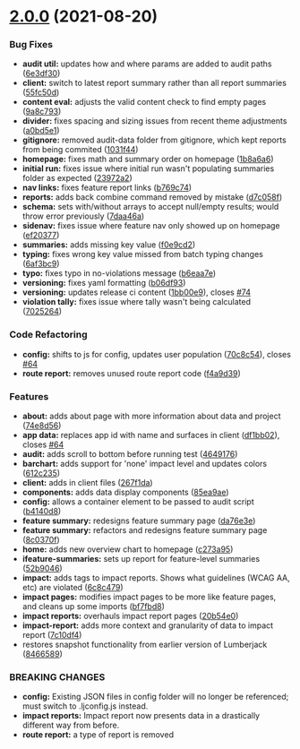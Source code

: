 # [2.0.0](https://github.com/trunkclub/lumberjack/compare/v1.0.0...v2.0.0) (2021-08-20)


### Bug Fixes

* **audit util:** updates how and where params are added to audit paths ([6e3df30](https://github.com/trunkclub/lumberjack/commit/6e3df30b2f299b28f4040507f5e1039270509706))
* **client:** switch to latest report summary rather than all report summaries ([55fc50d](https://github.com/trunkclub/lumberjack/commit/55fc50d0fa5b81a561145686f9bf33487a70805b))
* **content eval:** adjusts the valid content check to find empty pages ([9a8c793](https://github.com/trunkclub/lumberjack/commit/9a8c7938eddbcbc4907d0cc5c87a24d16298f9c0))
* **divider:** fixes spacing and sizing issues from recent theme adjustments ([a0bd5e1](https://github.com/trunkclub/lumberjack/commit/a0bd5e13da3ad20d8f320b4744fea75dcf26b0fe))
* **gitignore:** removed audit-data folder from gitignore, which kept reports from being commited ([1031f44](https://github.com/trunkclub/lumberjack/commit/1031f44f17836f1d80afce6d10b2a8eab62c8d05))
* **homepage:** fixes math and summary order on homepage ([1b8a6a6](https://github.com/trunkclub/lumberjack/commit/1b8a6a684068ff08e1e6356342916fd028445b9c))
* **initial run:** fixes issue where initial run wasn't populating summaries folder as expected ([23972a2](https://github.com/trunkclub/lumberjack/commit/23972a2d4d8c14db5faa7146009f9843dbfa9baf))
* **nav links:** fixes feature report links ([b769c74](https://github.com/trunkclub/lumberjack/commit/b769c74ad07a859115d40276cd3c892436d62274))
* **reports:** adds back combine command removed by mistake ([d7c058f](https://github.com/trunkclub/lumberjack/commit/d7c058fa39b37bbcecce614c11a77fec0573f8ca))
* **schema:** sets with/without arrays to accept null/empty results; would throw error previously ([7daa46a](https://github.com/trunkclub/lumberjack/commit/7daa46ad3585ee0891acbdfef0b0fd26c4b5420b))
* **sidenav:** fixes issue where feature nav only showed up on homepage ([ef20377](https://github.com/trunkclub/lumberjack/commit/ef203778d4eb83080777eb9f9aa8a731792326aa))
* **summaries:** adds missing key value ([f0e9cd2](https://github.com/trunkclub/lumberjack/commit/f0e9cd2ad51bddf1c3612099886a7b1659d4467e))
* **typing:** fixes wrong key value missed from batch typing changes ([6af3bc9](https://github.com/trunkclub/lumberjack/commit/6af3bc9729ab2c2513e55a4729eaf0158fb99ae9))
* **typo:** fixes typo in no-violations message ([b6eaa7e](https://github.com/trunkclub/lumberjack/commit/b6eaa7e9d330bbc5bb2846c997c65cf78278d9d1))
* **versioning:** fixes yaml formatting ([b06df93](https://github.com/trunkclub/lumberjack/commit/b06df93caab468b7fa605fa4e2c09e066598b03f))
* **versioning:** updates release ci content ([1bb00e9](https://github.com/trunkclub/lumberjack/commit/1bb00e90ae07e5b5f35a4e0c3c94fa6cfbc5f674)), closes [#74](https://github.com/trunkclub/lumberjack/issues/74)
* **violation tally:** fixes issue where tally wasn't being calculated ([7025264](https://github.com/trunkclub/lumberjack/commit/702526439fffebfbec825ac540b0150e76ebf84d))


### Code Refactoring

* **config:** shifts to js for config, updates user population ([70c8c54](https://github.com/trunkclub/lumberjack/commit/70c8c54d565c786467c113dd449a9a51fa459f67)), closes [#64](https://github.com/trunkclub/lumberjack/issues/64)
* **route report:** removes unused route report code ([f4a9d39](https://github.com/trunkclub/lumberjack/commit/f4a9d39d4548ebde1537795408cebf9174708b8f))


### Features

* **about:** adds about page with more information about data and project ([74e8d56](https://github.com/trunkclub/lumberjack/commit/74e8d565cbb483188418a0250b020d2bf75e9e6f))
* **app data:** replaces app id with name and surfaces in client ([df1bb02](https://github.com/trunkclub/lumberjack/commit/df1bb0262cf28fd7ec0cbb4415efd87376a11f15)), closes [#64](https://github.com/trunkclub/lumberjack/issues/64)
* **audit:** adds scroll to bottom before running test ([4649176](https://github.com/trunkclub/lumberjack/commit/4649176602a7ca58a12629b978fed3badfa84d39))
* **barchart:** adds support for 'none' impact level and updates colors ([612c235](https://github.com/trunkclub/lumberjack/commit/612c2354e9c30768af957e64c5337e499809ed2c))
* **client:** adds in client files ([267f1da](https://github.com/trunkclub/lumberjack/commit/267f1dad916fe02efbbea6de2fdc01b27f8589d5))
* **components:** adds data display components ([85ea9ae](https://github.com/trunkclub/lumberjack/commit/85ea9ae8da82d0c5e7e88dfff7185f7114eb85d6))
* **config:** allows a container element to be passed to audit script ([b4140d8](https://github.com/trunkclub/lumberjack/commit/b4140d8838421f34dec18b626d21fe79b40e04e3))
* **feature summary:** redesigns feature summary page ([da76e3e](https://github.com/trunkclub/lumberjack/commit/da76e3ec97ed722f4f1ee9938594e94a724b6762))
* **feature summary:** refactors and redesigns feature summary page ([8c0370f](https://github.com/trunkclub/lumberjack/commit/8c0370fda3faa679f27de7f91d19e63b1df1fc3f))
* **home:** adds new overview chart to homepage ([c273a95](https://github.com/trunkclub/lumberjack/commit/c273a951f219fffe2cc721961eb5f2213056ea15))
* **ifeature-summaries:** sets up report for feature-level summaries ([52b9046](https://github.com/trunkclub/lumberjack/commit/52b9046b8ec9f35bc37f806db3354e8b934b84d8))
* **impact:** adds tags to impact reports. Shows what guidelines (WCAG AA, etc) are violated ([6c8c479](https://github.com/trunkclub/lumberjack/commit/6c8c479ad44c9730269bce26f6abadcf76efbd50))
* **impact pages:** modifies impact pages to be more like feature pages, and cleans up some imports ([bf7fbd8](https://github.com/trunkclub/lumberjack/commit/bf7fbd86add7204c23ba797ad7a87d02bfcdf2d0))
* **impact reports:** overhauls impact report pages ([20b54e0](https://github.com/trunkclub/lumberjack/commit/20b54e04effc0e08ada3572c4ea91d9cf642deb8))
* **impact-report:** adds more context and granularity of data to impact report ([7c10df4](https://github.com/trunkclub/lumberjack/commit/7c10df4155c10e6e8dc8ecc771c937024f7067aa))
* restores snapshot functionality from earlier version of Lumberjack ([8466589](https://github.com/trunkclub/lumberjack/commit/8466589b6f0c2508f9e2501e96927e4d3f0155db))


### BREAKING CHANGES

* **config:** Existing JSON files in config folder will no longer be referenced; must switch to
.ljconfig.js instead.
* **impact reports:** Impact report now presents data in a drastically different way from before.
* **route report:** a type of report is removed
